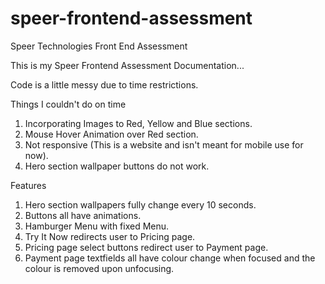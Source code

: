 # speer-frontend-assessment
Speer Technologies Front End Assessment

This is my Speer Frontend Assessment Documentation...

Code is a little messy due to time restrictions.

Things I couldn't do on time
  1. Incorporating Images to Red, Yellow and Blue sections.
  2. Mouse Hover Animation over Red section.
  3. Not responsive (This is a website and isn't meant for mobile use for now).
  4. Hero section wallpaper buttons do not work.

Features 
  1. Hero section wallpapers fully change every 10 seconds.
  2. Buttons all have animations.
  3. Hamburger Menu with fixed Menu.
  4. Try It Now redirects user to Pricing page.
  5. Pricing page select buttons redirect user to Payment page.
  6. Payment page textfields all have colour change when focused and the colour is removed upon unfocusing.
